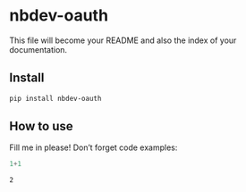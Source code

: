 nbdev-oauth
================

<!-- WARNING: THIS FILE WAS AUTOGENERATED! DO NOT EDIT! -->

This file will become your README and also the index of your
documentation.

## Install

``` sh
pip install nbdev-oauth
```

## How to use

Fill me in please! Don’t forget code examples:

``` python
1+1
```

    2

